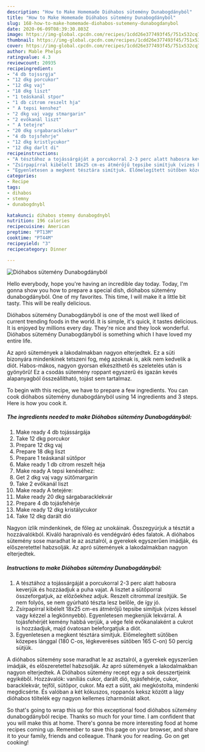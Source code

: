 ```yaml
---
description: "How to Make Homemade Dióhabos sütemény Dunabogdányból"
title: "How to Make Homemade Dióhabos sütemény Dunabogdányból"
slug: 168-how-to-make-homemade-diohabos-sutemeny-dunabogdanybol
date: 2020-06-09T08:39:30.803Z
image: https://img-global.cpcdn.com/recipes/1cdd26e377493f45/751x532cq70/diohabos-sutemeny-dunabogdanybol-recept-foto.jpg
thumbnail: https://img-global.cpcdn.com/recipes/1cdd26e377493f45/751x532cq70/diohabos-sutemeny-dunabogdanybol-recept-foto.jpg
cover: https://img-global.cpcdn.com/recipes/1cdd26e377493f45/751x532cq70/diohabos-sutemeny-dunabogdanybol-recept-foto.jpg
author: Mable Phelps
ratingvalue: 4.3
reviewcount: 20935
recipeingredient:
- "4 db tojssrgja"
- "12 dkg porcukor"
- "12 dkg vaj"
- "18 dkg liszt"
- "1 teáskanál stpor"
- "1 db citrom reszelt hja"
- " A tepsi kenshez"
- "2 dkg vaj vagy stmargarin"
- "2 evőkanál liszt"
- " A tetejre"
- "20 dkg srgabaracklekvr"
- "4 db tojsfehrje"
- "12 dkg kristlycukor"
- "12 dkg darlt di"
recipeinstructions:
- "A tésztához a tojássárgáját a porcukorral 2-3 perc alatt habosra keverjük és hozzáadjuk a puha vajat. A lisztet a sütőporral összeforgatjuk, az előzőekhez adjuk. Reszelt citrommal ízesítjük. Se nem folyós, se nem gyúrható tészta lesz belőle, de így jó."
- "Zsírpapírral kibélelt 18x25 cm-es átmérőjű tepsibe simítjuk (vizes késsel vagy kézzel a legkönnyebb). Egyenletesen megkenjük lekvárral. A tojásfehérjét kemény habbá verjük, a vége felé evőkanalaként a cukrot is hozzáadjuk, majd óvatosan beleforgatjuk a diót."
- "Egyenletesen a megkent tésztára simítjuk. Előmelegített sütőben közepes lánggal (180 C-os, légkeveréses sütőben 165 C-on) 50 percig sütjük."
categories:
- Recipe
tags:
- dihabos
- stemny
- dunabogdnybl

katakunci: dihabos stemny dunabogdnybl 
nutrition: 196 calories
recipecuisine: American
preptime: "PT13M"
cooktime: "PT44M"
recipeyield: "3"
recipecategory: Dinner

---
```



![Dióhabos sütemény Dunabogdányból](https://img-global.cpcdn.com/recipes/1cdd26e377493f45/751x532cq70/diohabos-sutemeny-dunabogdanybol-recept-foto.jpg)

Hello everybody, hope you're having an incredible day today. Today, I'm gonna show you how to prepare a special dish, dióhabos sütemény dunabogdányból. One of my favorites. This time, I will make it a little bit tasty. This will be really delicious.

Dióhabos sütemény Dunabogdányból is one of the most well liked of current trending foods in the world. It is simple, it's quick, it tastes delicious. It is enjoyed by millions every day. They're nice and they look wonderful. Dióhabos sütemény Dunabogdányból is something which I have loved my entire life.

Az apró sütemények a lakodalmakban nagyon elterjedtek. Ez a süti bizonyára mindenkinek tetszeni fog, még azoknak is, akik nem kedvelik a diót. Habos-mákos, nagyon gyorsan elkészíthető és szeletelés után is gyönyörű! Ez a csodás sütemény roppant egyszerű és igazán kevés alapanyagból összeállítható, tojást sem tartalmaz.


To begin with this recipe, we have to prepare a few ingredients. You can cook dióhabos sütemény dunabogdányból using 14 ingredients and 3 steps. Here is how you cook it.

<!--inarticleads1-->

##### The ingredients needed to make Dióhabos sütemény Dunabogdányból:

1. Make ready 4 db tojássárgája
1. Take 12 dkg porcukor
1. Prepare 12 dkg vaj
1. Prepare 18 dkg liszt
1. Prepare 1 teáskanál sütőpor
1. Make ready 1 db citrom reszelt héja
1. Make ready  A tepsi kenéséhez:
1. Get 2 dkg vaj vagy sütőmargarin
1. Take 2 evőkanál liszt
1. Make ready  A tetejére:
1. Make ready 20 dkg sárgabaracklekvár
1. Prepare 4 db tojásfehérje
1. Make ready 12 dkg kristálycukor
1. Take 12 dkg darált dió


Nagyon ízlik mindenkinek, de főleg az unokáinak. Összegyúrjuk a tésztát a hozzávalókból. Kiváló harapnivaló és vendégváró édes falatok. A dióhabos sütemény sose maradhat le az asztalról, a gyerekek egyszerűen imádják, és előszeretettel habzsolják. Az apró sütemények a lakodalmakban nagyon elterjedtek. 

<!--inarticleads2-->

##### Instructions to make Dióhabos sütemény Dunabogdányból:

1. A tésztához a tojássárgáját a porcukorral 2-3 perc alatt habosra keverjük és hozzáadjuk a puha vajat. A lisztet a sütőporral összeforgatjuk, az előzőekhez adjuk. Reszelt citrommal ízesítjük. Se nem folyós, se nem gyúrható tészta lesz belőle, de így jó.
1. Zsírpapírral kibélelt 18x25 cm-es átmérőjű tepsibe simítjuk (vizes késsel vagy kézzel a legkönnyebb). Egyenletesen megkenjük lekvárral. A tojásfehérjét kemény habbá verjük, a vége felé evőkanalaként a cukrot is hozzáadjuk, majd óvatosan beleforgatjuk a diót.
1. Egyenletesen a megkent tésztára simítjuk. Előmelegített sütőben közepes lánggal (180 C-os, légkeveréses sütőben 165 C-on) 50 percig sütjük.


A dióhabos sütemény sose maradhat le az asztalról, a gyerekek egyszerűen imádják, és előszeretettel habzsolják. Az apró sütemények a lakodalmakban nagyon elterjedtek. A Dióhabos sütemény recept egy a sok desszertjeink egyikéből. Hozzávalók: vaníliás cukor, darált dió, tojásfehérje, cukor, baracklekvár, tejföl, sütőpor, cukor. Ma ezt a sütit, aki megkóstolta, mindenki megdicsérte. És valóban a két kókuszos, roppanós keksz között a lágy dióhabos töltelék egy nagyon kellemes ízharmóniát alkot. 

So that's going to wrap this up for this exceptional food dióhabos sütemény dunabogdányból recipe. Thanks so much for your time. I am confident that you will make this at home. There's gonna be more interesting food at home recipes coming up. Remember to save this page on your browser, and share it to your family, friends and colleague. Thank you for reading. Go on get cooking!
